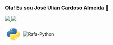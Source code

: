 ### Ola! Eu sou José Ulian Cardoso Almeida 👋

<div> 
  <a href="https://www.linkedin.com/in/josé-ulian-cardoso-almeida-me-98b5ab23b" target="_blank">
    <img src="https://img.shields.io/badge/-LinkedIn-%230077B5?style=for-the-badge&logo=linkedin&logoColor=white" target="_blank">
  </a>
  
  <a href="https://github.com/seu-usuario" target="_blank">
    <img src="https://img.shields.io/badge/Git-E34F26?logo=git&logoColor=white&style=for-the-badge" target="_blank">
  </a>
</div>


<div style="display: inline_block"><br>
  <img align="center" alt="Rafa-Python" height="45" width="54" src="https://raw.githubusercontent.com/devicons/devicon/master/icons/python/python-original.svg">
  <img align="center" alt="Rafa-Python" height="45" width="45" src="https://raw.githubusercontent.com/isocpp/logos/master/cpp_logo.png">
</div>
